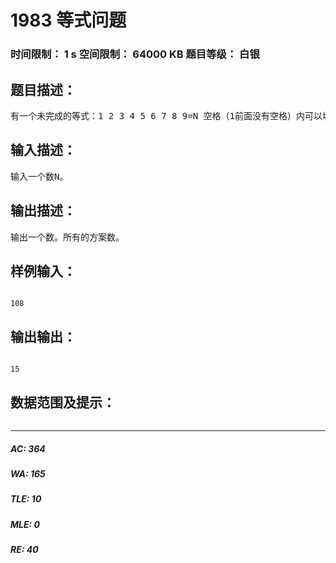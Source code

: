 # 1983 等式问题    
### 时间限制： 1 s     空间限制： 64000 KB     题目等级： 白银  
## 题目描述：  

<pre>
有一个未完成的等式：1 2 3 4 5 6 7 8 9=N 空格（1前面没有空格）内可以填入+,-,也可以不填。 编程找出输入某个整数 N 后使等式成立的所有方案的总数。保证有解。
</pre>
  
  
## 输入描述：  

<pre>
输入一个数N。
</pre>
  
  
## 输出描述：  

<pre>
输出一个数。所有的方案数。
</pre>
  
  
## 样例输入：  

<pre><code>
108
</code></pre>
  
  
## 输出输出：  

<pre><code>
15
</code></pre>
  
  
## 数据范围及提示：  

<pre>
</pre>
  
  
***  

##### AC: 364  
##### WA: 165  
##### TLE: 10  
##### MLE: 0  
##### RE: 40  
